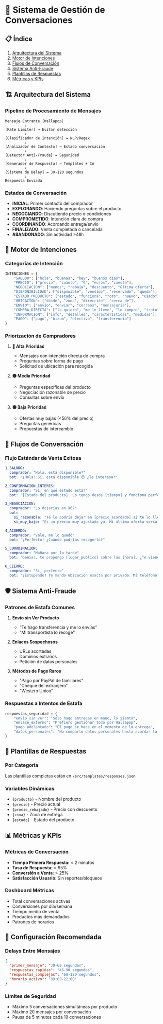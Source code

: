# 🤝 Sistema de Gestión de Conversaciones

## 📋 Índice
1. [Arquitectura del Sistema](#arquitectura-del-sistema)
2. [Motor de Intenciones](#motor-de-intenciones)
3. [Flujos de Conversación](#flujos-de-conversación)
4. [Sistema Anti-Fraude](#sistema-anti-fraude)
5. [Plantillas de Respuestas](#plantillas-de-respuestas)
6. [Métricas y KPIs](#métricas-y-kpis)

## 🏗️ Arquitectura del Sistema

### Pipeline de Procesamiento de Mensajes
```
Mensaje Entrante (Wallapop)
         ↓
[Rate Limiter] → Evitar detección
         ↓
[Clasificador de Intención] → NLP/Regex
         ↓
[Analizador de Contexto] → Estado conversación
         ↓
[Detector Anti-Fraude] → Seguridad
         ↓
[Generador de Respuesta] → Templates + IA
         ↓
[Sistema de Delay] → 30-120 segundos
         ↓
Respuesta Enviada
```

### Estados de Conversación
- **INICIAL**: Primer contacto del comprador
- **EXPLORANDO**: Haciendo preguntas sobre el producto
- **NEGOCIANDO**: Discutiendo precio o condiciones
- **COMPROMETIDO**: Intención clara de compra
- **COORDINANDO**: Acordando entrega/envío
- **FINALIZADO**: Venta completada o cancelada
- **ABANDONADO**: Sin actividad >48h

## 🧠 Motor de Intenciones

### Categorías de Intención
```python
INTENCIONES = {
    "SALUDO": ["hola", "buenas", "hey", "buenos días"],
    "PRECIO": ["precio", "cuánto", "€", "euros", "cuesta"],
    "NEGOCIACION": ["menos", "rebaja", "descuento", "última oferta"],
    "DISPONIBILIDAD": ["disponible", "vendido", "reservado", "queda"],
    "ESTADO_PRODUCTO": ["estado", "funciona", "roto", "nuevo", "usado"],
    "UBICACION": ["dónde", "zona", "dirección", "cerca de"],
    "ENVIO": ["envío", "enviar", "correos", "mensajería"],
    "COMPRA_DIRECTA": ["lo quiero", "me lo llevo", "lo compro", "trato"],
    "INFORMACION": ["info", "detalles", "características", "medidas"],
    "PAGO": ["pago", "bizum", "efectivo", "transferencia"]
}
```

### Priorización de Compradores
1. **🔴 Alta Prioridad**
   - Mensajes con intención directa de compra
   - Preguntas sobre forma de pago
   - Solicitud de ubicación para recogida

2. **🟡 Media Prioridad**
   - Preguntas específicas del producto
   - Negociación razonable de precio
   - Consultas sobre envío

3. **🟢 Baja Prioridad**
   - Ofertas muy bajas (<50% del precio)
   - Preguntas genéricas
   - Propuestas de intercambio

## 🔄 Flujos de Conversación

### Flujo Estándar de Venta Exitosa
```yaml
1_SALUDO:
  comprador: "Hola, está disponible?"
  bot: "¡Hola! Sí, está disponible 😊 ¿Te interesa?"

2_CONFIRMACION_INTERES:
  comprador: "Sí, en qué estado está?"
  bot: "[Estado del producto]. Lo tengo desde [tiempo] y funciona perfectamente"

3_NEGOCIACION:
  comprador: "Lo dejarías en X€?"
  bot: 
    si_razonable: "Te lo podría dejar en [precio_acordado] si te lo llevas hoy/mañana"
    si_muy_bajo: "Es un precio muy ajustado ya. Mi última oferta sería [precio_minimo]"

4_ACUERDO:
  comprador: "Vale, me lo quedo"
  bot: "¡Perfecto! ¿Cuándo podrías recogerlo?"

5_COORDINACION:
  comprador: "Mañana por la tarde"
  bot: "Genial, te propongo [lugar_publico] sobre las [hora]. ¿Te viene bien?"

6_CIERRE:
  comprador: "Sí, perfecto"
  bot: "¡Estupendo! Te mando ubicación exacta por privado. Mi teléfono es [numero] por si necesitas algo"
```

## 🛡️ Sistema Anti-Fraude

### Patrones de Estafa Comunes
1. **Envío sin Ver Producto**
   - "Te hago transferencia y me lo envías"
   - "Mi transportista lo recoge"
   
2. **Enlaces Sospechosos**
   - URLs acortadas
   - Dominios extraños
   - Petición de datos personales

3. **Métodos de Pago Raros**
   - "Pago por PayPal de familiares"
   - "Cheque del extranjero"
   - "Western Union"

### Respuestas a Intentos de Estafa
```python
respuestas_seguridad = {
    "envio_sin_ver": "Solo hago entregas en mano, lo siento",
    "enlace_externo": "Prefiero gestionar todo por Wallapop",
    "pago_adelantado": "El pago se hace en el momento de la entrega",
    "datos_personales": "No comparto datos personales hasta acordar la venta"
}
```

## 📝 Plantillas de Respuestas

### Por Categoría
Las plantillas completas están en `/src/templates/responses.json`

### Variables Dinámicas
- `{producto}` - Nombre del producto
- `{precio}` - Precio actual
- `{precio_rebajado}` - Precio con descuento
- `{zona}` - Zona de entrega
- `{estado}` - Estado del producto

## 📊 Métricas y KPIs

### Métricas de Conversación
- **Tiempo Primera Respuesta**: < 2 minutos
- **Tasa de Respuesta**: > 95%
- **Conversión a Venta**: > 25%
- **Satisfacción Usuario**: Sin reportes/bloqueos

### Dashboard Métricas
- Total conversaciones activas
- Conversiones por día/semana
- Tiempo medio de venta
- Productos más demandados
- Patrones de horarios

## 🔧 Configuración Recomendada

### Delays Entre Mensajes
```json
{
  "primer_mensaje": "30-60 segundos",
  "respuestas_rapidas": "45-90 segundos",
  "respuestas_complejas": "60-120 segundos",
  "horario_activo": "09:00-22:00"
}
```

### Límites de Seguridad
- Máximo 5 conversaciones simultáneas por producto
- Máximo 20 mensajes por conversación
- Pausa de 5 minutos cada 10 conversaciones
